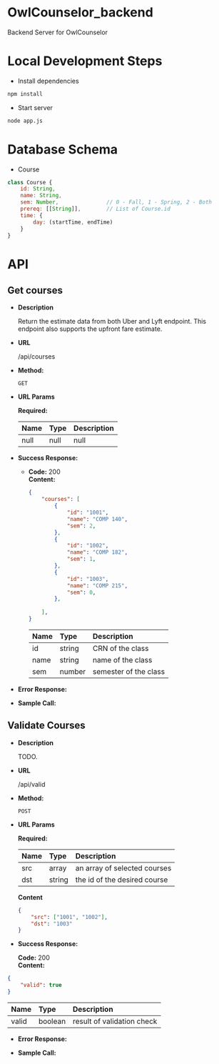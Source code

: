 # OwlCounselor_backend
Backend Server for OwlCounselor

# Local Development Steps

- Install dependencies
```bash
npm install
```

- Start server
```bash
node app.js
```

# Database Schema

- Course
```javascript
class Course {
    id: String,            
    name: String,
    sem: Number,               // 0 - Fall, 1 - Spring, 2 - Both
    prereq: [[String]],        // List of Course.id
    time: {
        day: (startTime, endTime)
    }
}
```

# API

## Get courses
* **Description**

    Return the estimate data from both Uber and Lyft endpoint.
    This endpoint also supports the upfront fare estimate.

* **URL**

  /api/courses

* **Method:**
  
  `GET`
  
*  **URL Params**

   **Required:**

    Name | Type | Description 
    :--- | :---| :---
    null | null | null

* **Success Response:**
    
  * **Code:** 200 <br />
    **Content:** 
    
    ```json
    {
        "courses": [
            {
                "id": "1001",
                "name": "COMP 140",
                "sem": 2,
            },
            {
                "id": "1002",
                "name": "COMP 182",
                "sem": 1,
            },
            {
                "id": "1003",
                "name": "COMP 215",
                "sem": 0,
            },
            
        ],
    }
    ```

    <Coordinates of departure and destination.>

    Name | Type | Description 
    :--- | :---| :---
    id   | string | CRN of the class
    name | string | name of the class
    sem  | number | semester of the class

 
* **Error Response:**

* **Sample Call:**


## Validate Courses
* **Description**

    TODO.

* **URL**

  /api/valid

* **Method:**
  
  `POST`
  
*  **URL Params**

   **Required:**

    Name | Type | Description 
    :--- | :---| :---
    src | array | an array of selected courses
    dst | string | the id of the desired course

    **Content**

    ```json
    {
        "src": ["1001", "1002"],
        "dst": "1003"
    }
    ```


* **Success Response:**
    
  **Code:** 200 <br />
**Content:** 

```json
{
    "valid": true
}
```

<Coordinates of departure and destination.>

Name | Type | Description 
:--- | :---| :---
valid | boolean | result of validation check

 
* **Error Response:**

* **Sample Call:**


